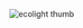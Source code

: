 ![ecolight thumb](https://github.com/donpaul4444/ecolight/assets/133078835/67a55aa0-4d73-4a0b-be4f-9d028c25d6de)
